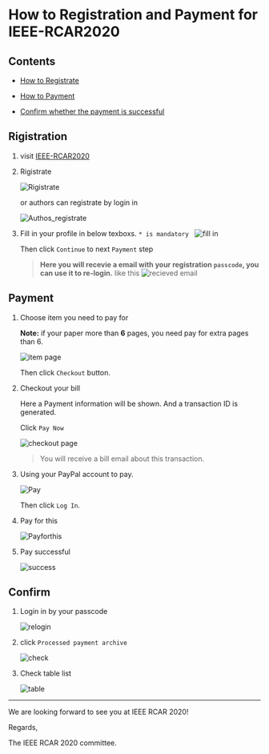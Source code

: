 # How to Registration and Payment for IEEE-RCAR2020

## Contents

- [How to Registrate](#Rigistration)

- [How to Payment](#Payment)

- [Confirm whether the payment is successful](#Confirm)

## Rigistration 

1. visit [IEEE-RCAR2020](www.softconf.com/j/rcar2020)
2. Rigistrate
   
   ![Rigistrate](1.png)

   or authors can registrate by login in

   ![Authos_registrate](2.png)
3. Fill in your profile in below texboxs. `* is mandatory`  
   ![fill in](3.png)

   Then click `Continue` to next `Payment` step

   >  **Here you will recevie a email with your registration `passcode`, you can use it to re-login.** like this
      ![recieved email](4.png)

## Payment

1. Choose item you need to pay for

   **Note:** if your paper more than **6** pages, you need pay for extra pages than 6.

   ![item page](5.png)

   Then click `Checkout` button.

2. Checkout your bill

   Here a Payment information will be shown. And a transaction ID is generated. 

   Click `Pay Now`

   ![checkout page](6.png)

   > You will receive a bill email about this transaction.

3. Using your PayPal account to pay.

   ![Pay](7.png)

   Then click `Log In`.

4. Pay for this

   ![Payforthis](8.png)


5. Pay successful

   ![success](9.png)

## Confirm

1. Login in by your passcode

   ![relogin](10.png)

2. click `Processed payment archive`

   ![check](11.png)

3. Check table list

   ![table](12.png)

----

We are looking forward to see you at IEEE RCAR 2020!

Regards,

The IEEE RCAR 2020 committee.